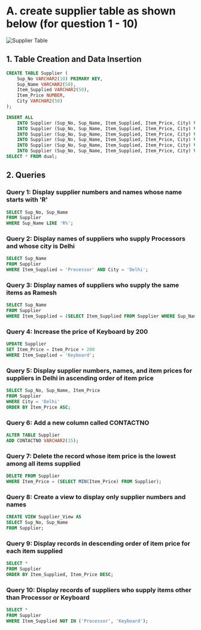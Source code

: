 
# A. create supplier table as shown below (for question 1 - 10)
![Supplier Table](./images/supplier_table.png)
## 1. Table Creation and Data Insertion

```sql
CREATE TABLE Supplier (
    Sup_No VARCHAR2(10) PRIMARY KEY,
    Sup_Name VARCHAR2(50),
    Item_Supplied VARCHAR2(50),
    Item_Price NUMBER,
    City VARCHAR2(50)
);

INSERT ALL
    INTO Supplier (Sup_No, Sup_Name, Item_Supplied, Item_Price, City) VALUES ('S1', 'Suresh', 'Keyboard', 400, 'Hyderabad')
    INTO Supplier (Sup_No, Sup_Name, Item_Supplied, Item_Price, City) VALUES ('S2', 'Kiran', 'Processor', 8000, 'Delhi')
    INTO Supplier (Sup_No, Sup_Name, Item_Supplied, Item_Price, City) VALUES ('S3', 'Mohan', 'Mouse', 350, 'Delhi')
    INTO Supplier (Sup_No, Sup_Name, Item_Supplied, Item_Price, City) VALUES ('S4', 'Ramesh', 'Processor', 9000, 'Bangalore')
    INTO Supplier (Sup_No, Sup_Name, Item_Supplied, Item_Price, City) VALUES ('S5', 'Manish', 'Printer', 6000, 'Mumbai')
    INTO Supplier (Sup_No, Sup_Name, Item_Supplied, Item_Price, City) VALUES ('S6', 'Srikanth', 'Processor', 8500, 'Chennai')
SELECT * FROM dual;
```

## 2. Queries

### Query 1: Display supplier numbers and names whose name starts with 'R'
```sql
SELECT Sup_No, Sup_Name 
FROM Supplier 
WHERE Sup_Name LIKE 'R%';
```

### Query 2: Display names of suppliers who supply Processors and whose city is Delhi
```sql
SELECT Sup_Name 
FROM Supplier 
WHERE Item_Supplied = 'Processor' AND City = 'Delhi';
```

### Query 3: Display names of suppliers who supply the same items as Ramesh
```sql
SELECT Sup_Name 
FROM Supplier 
WHERE Item_Supplied = (SELECT Item_Supplied FROM Supplier WHERE Sup_Name = 'Ramesh');
```

### Query 4: Increase the price of Keyboard by 200
```sql
UPDATE Supplier 
SET Item_Price = Item_Price + 200 
WHERE Item_Supplied = 'Keyboard';
```

### Query 5: Display supplier numbers, names, and item prices for suppliers in Delhi in ascending order of item price
```sql
SELECT Sup_No, Sup_Name, Item_Price 
FROM Supplier 
WHERE City = 'Delhi' 
ORDER BY Item_Price ASC;
```

### Query 6: Add a new column called CONTACTNO
```sql
ALTER TABLE Supplier 
ADD CONTACTNO VARCHAR2(15);
```

### Query 7: Delete the record whose item price is the lowest among all items supplied
```sql
DELETE FROM Supplier 
WHERE Item_Price = (SELECT MIN(Item_Price) FROM Supplier);
```

### Query 8: Create a view to display only supplier numbers and names
```sql
CREATE VIEW Supplier_View AS 
SELECT Sup_No, Sup_Name 
FROM Supplier;
```

### Query 9: Display records in descending order of item price for each item supplied
```sql
SELECT * 
FROM Supplier 
ORDER BY Item_Supplied, Item_Price DESC;
```

### Query 10: Display records of suppliers who supply items other than Processor or Keyboard
```sql
SELECT * 
FROM Supplier 
WHERE Item_Supplied NOT IN ('Processor', 'Keyboard');
```

